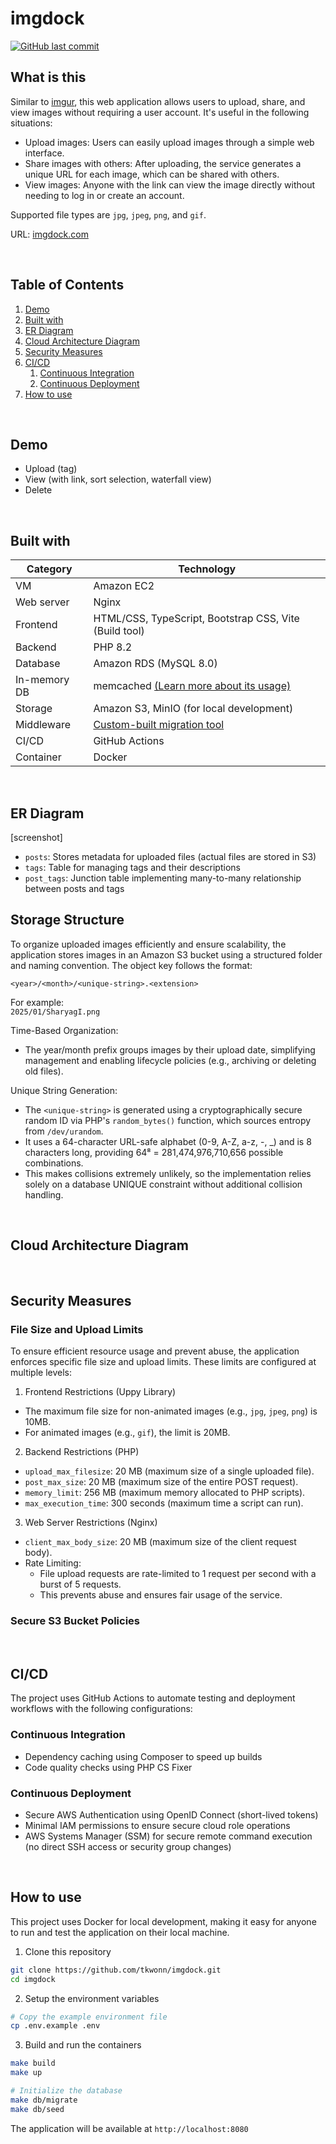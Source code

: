 # imgdock

[![GitHub last commit](https://img.shields.io/github/last-commit/tkwonn/imgdock?color=chocolate)](https://github.com/tkwonn/imgdock/commits/)

## What is this

Similar to [imgur](https://imgur.com/), this web application allows users to upload, share, and view images without requiring a user account. It's useful in the following situations:

- Upload images: Users can easily upload images through a simple web interface. 
- Share images with others: After uploading, the service generates a unique URL for each image, which can be shared with others.
- View images: Anyone with the link can view the image directly without needing to log in or create an account.

Supported file types are `jpg`, `jpeg`, `png`, and `gif`.

URL: [imgdock.com](https://imgdock.com)

<br>

## Table of Contents

1. [Demo](#demo)
2. [Built with](#built-with)
3. [ER Diagram](#er-diagram)
4. [Cloud Architecture Diagram](#cloud-architecture-diagram)
5. [Security Measures](#security-measures)
6. [CI/CD](#cicd)
    1. [Continuous Integration](#continuous-integration)
    2. [Continuous Deployment](#continuous-deployment)
7. [How to use](#how-to-use)

<br>

## Demo

- Upload (tag)
- View (with link, sort selection, waterfall view)
- Delete


<br>

## Built with

| **Category** | **Technology**                                                                                            |
|--------------|-----------------------------------------------------------------------------------------------------------|
| VM           | Amazon EC2                                                                                                |
| Web server   | Nginx                                                                                                     |
| Frontend     | HTML/CSS, TypeScript, Bootstrap CSS, Vite (Build tool)                                                    |
| Backend      | PHP 8.2                                                                                                   |
| Database     | Amazon RDS (MySQL 8.0)                                                                                    |
| In-memory DB | memcached [(Learn more about its usage)](https://github.com/tkwonn/imgdock/blob/main/docs/index-cache.md) |
| Storage      | Amazon S3, MinIO (for local development)                                                                  |
| Middleware   | [Custom-built migration tool](https://github.com/tkwonn/imgdock/blob/main/docs/migration-tool.md)         |
| CI/CD        | GitHub Actions                                                                                            |
| Container    | Docker                                                                                                    |

<br>

## ER Diagram

[screenshot]

- `posts`: Stores metadata for uploaded files (actual files are stored in S3)
- `tags`: Table for managing tags and their descriptions
- `post_tags`: Junction table implementing many-to-many relationship between posts and tags

## Storage Structure

To organize uploaded images efficiently and ensure scalability, the application stores images in an Amazon S3 bucket using a structured folder and naming convention. The object key follows the format:

`<year>/<month>/<unique-string>.<extension>`

For example:   
`2025/01/SharyagI.png`

Time-Based Organization:
- The year/month prefix groups images by their upload date, simplifying management and enabling lifecycle policies (e.g., archiving or deleting old files).

Unique String Generation:
- The `<unique-string>` is generated using a cryptographically secure random ID via PHP's `random_bytes()` function, which sources entropy from `/dev/urandom`.
- It uses a 64-character URL-safe alphabet (0-9, A-Z, a-z, -, _) and is 8 characters long, providing 64⁸ = 281,474,976,710,656 possible combinations.
- This makes collisions extremely unlikely, so the implementation relies solely on a database UNIQUE constraint without additional collision handling.

<br>

## Cloud Architecture Diagram


<br>

## Security Measures

### File Size and Upload Limits

To ensure efficient resource usage and prevent abuse, the application enforces specific file size and upload limits. These limits are configured at multiple levels:

1. Frontend Restrictions (Uppy Library)
- The maximum file size for non-animated images (e.g., `jpg`, `jpeg`, `png`) is 10MB. 
- For animated images (e.g., `gif`), the limit is 20MB.

2. Backend Restrictions (PHP)
- `upload_max_filesize`: 20 MB (maximum size of a single uploaded file).
- `post_max_size`: 20 MB (maximum size of the entire POST request).
- `memory_limit`: 256 MB (maximum memory allocated to PHP scripts).
- `max_execution_time`: 300 seconds (maximum time a script can run).

3. Web Server Restrictions (Nginx)
- `client_max_body_size`: 20 MB (maximum size of the client request body).
- Rate Limiting:
  - File upload requests are rate-limited to 1 request per second with a burst of 5 requests. 
  - This prevents abuse and ensures fair usage of the service.

### Secure S3 Bucket Policies

<br>

## CI/CD

The project uses GitHub Actions to automate testing and deployment workflows with the following configurations:

### Continuous Integration

- Dependency caching using Composer to speed up builds
- Code quality checks using PHP CS Fixer

### Continuous Deployment

- Secure AWS Authentication using OpenID Connect (short-lived tokens)
- Minimal IAM permissions to ensure secure cloud role operations
- AWS Systems Manager (SSM) for secure remote command execution (no direct SSH access or security group changes)

<br>

## How to use

This project uses Docker for local development, making it easy for anyone to run and test the application on their local machine.

1. Clone this repository
```bash
git clone https://github.com/tkwonn/imgdock.git
cd imgdock
```

2. Setup the environment variables
```bash
# Copy the example environment file
cp .env.example .env
```

3. Build and run the containers
```bash
make build
make up

# Initialize the database
make db/migrate
make db/seed
```

The application will be available at `http://localhost:8080`




